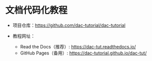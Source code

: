 # 文档代码化教程

- 项目仓库：<https://github.com/dac-tutorial/dac-tutorial>

- 教程网址：
  - Read the Docs（推荐）: <https://dac-tut.readthedocs.io/>
  - GitHub Pages（备用）: <https://dac-tutorial.github.io/dac-tut/>
